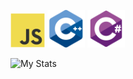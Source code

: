 <img src="https://github.com/devicons/devicon/blob/master/icons/javascript/javascript-original.svg" width=55 height=55> <img src="https://github.com/devicons/devicon/blob/master/icons/cplusplus/cplusplus-original.svg" width=60 height=60> <img src="https://github.com/devicons/devicon/blob/master/icons/csharp/csharp-original.svg" width=60 height=60>

![My Stats](https://github-readme-stats-navy-two-40.vercel.app/api?username=PlayboyPrime&theme=transparent&show_icons=true&s)
